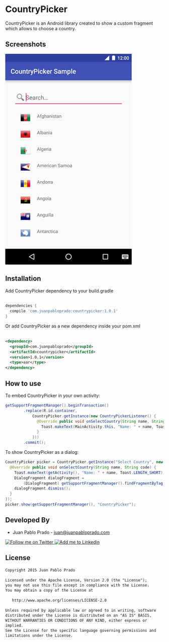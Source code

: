 CountryPicker
=============
CountryPicker is an Android library created to show a custom fragment which allows to choose a country.

Screenshots
-----------
![Demo Screenshot][1]

Installation
------------

Add CountryPicker dependency to your build.gradle

```groovy

dependencies {
  compile 'com.juanpabloprado:countrypicker:1.0.1'
}

```

Or add CountryPicker as a new dependency inside your pom.xml

```xml

<dependency>
  <groupId>com.juanpabloprado</groupId>
  <artifactId>countrypicker</artifactId>
  <version>1.0.1</version>
  <type>aar</type>
</dependency>

```

## How to use

To embed CountryPicker in your own activity:

```java
getSupportFragmentManager().beginTransaction()
        .replace(R.id.container,
            CountryPicker.getInstance(new CountryPickerListener() {
              @Override public void onSelectCountry(String name, String code) {
                Toast.makeText(MainActivity.this, "Name: " + name, Toast.LENGTH_SHORT).show();
              }
            }))
        .commit();
```

To show CountryPicker as a dialog:

```java
CountryPicker picker = CountryPicker.getInstance("Select Country", new CountryPickerListener() {
  @Override public void onSelectCountry(String name, String code) {
    Toast.makeText(getActivity(), "Name: " + name, Toast.LENGTH_SHORT).show();
    DialogFragment dialogFragment =
        (DialogFragment) getSupportFragmentManager().findFragmentByTag("CountryPicker");
    dialogFragment.dismiss();
  }
});
picker.show(getSupportFragmentManager(), "CountryPicker");
```

Developed By
------------

* Juan Pablo Prado - <juan@juanpabloprado.com>

<a href="https://twitter.com/juanpablosprado">
  <img alt="Follow me on Twitter" src="http://imageshack.us/a/img812/3923/smallth.png" />
</a>
<a href="https://www.linkedin.com/in/juanpabloprado">
  <img alt="Add me to Linkedin" src="http://imageshack.us/a/img41/7877/smallld.png" />
</a>

License
-------

    Copyright 2015 Juan Pablo Prado

    Licensed under the Apache License, Version 2.0 (the "License");
    you may not use this file except in compliance with the License.
    You may obtain a copy of the License at

       http://www.apache.org/licenses/LICENSE-2.0

    Unless required by applicable law or agreed to in writing, software
    distributed under the License is distributed on an "AS IS" BASIS,
    WITHOUT WARRANTIES OR CONDITIONS OF ANY KIND, either express or implied.
    See the License for the specific language governing permissions and
    limitations under the License.

[1]: ./art/screenshot.png
